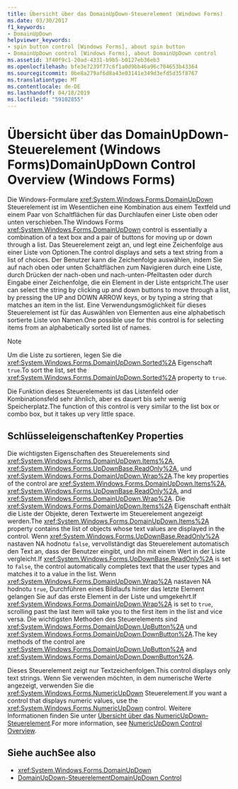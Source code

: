 ```yaml
---
title: Übersicht über das DomainUpDown-Steuerelement (Windows Forms)
ms.date: 03/30/2017
f1_keywords:
- DomainUpDown
helpviewer_keywords:
- spin button control [Windows Forms], about spin button
- DomainUpDown control [Windows Forms], about DomainUpDown control
ms.assetid: 3f40f9c1-20ad-4331-b9b5-b0127eb36eb3
ms.openlocfilehash: bfe3e7239f77c6f1a0d9bb46a96c704653b43364
ms.sourcegitcommit: 0be8a279af6d8a43e03141e349d3efd5d35f8767
ms.translationtype: MT
ms.contentlocale: de-DE
ms.lasthandoff: 04/18/2019
ms.locfileid: "59102855"
---
```

# <a name="domainupdown-control-overview-windows-forms"></a><span data-ttu-id="567db-102">Übersicht über das DomainUpDown-Steuerelement (Windows Forms)</span><span class="sxs-lookup"><span data-stu-id="567db-102">DomainUpDown Control Overview (Windows Forms)</span></span>
<span data-ttu-id="567db-103">Die Windows-Formulare <xref:System.Windows.Forms.DomainUpDown> Steuerelement ist im Wesentlichen eine Kombination aus einem Textfeld und einem Paar von Schaltflächen für das Durchlaufen einer Liste oben oder unten verschieben.</span><span class="sxs-lookup"><span data-stu-id="567db-103">The Windows Forms <xref:System.Windows.Forms.DomainUpDown> control is essentially a combination of a text box and a pair of buttons for moving up or down through a list.</span></span> <span data-ttu-id="567db-104">Das Steuerelement zeigt an, und legt eine Zeichenfolge aus einer Liste von Optionen.</span><span class="sxs-lookup"><span data-stu-id="567db-104">The control displays and sets a text string from a list of choices.</span></span> <span data-ttu-id="567db-105">Der Benutzer kann die Zeichenfolge auswählen, indem Sie auf nach oben oder unten Schaltflächen zum Navigieren durch eine Liste, durch Drücken der nach-oben und nach-unten-Pfeiltasten oder durch Eingabe einer Zeichenfolge, die ein Element in der Liste entspricht.</span><span class="sxs-lookup"><span data-stu-id="567db-105">The user can select the string by clicking up and down buttons to move through a list, by pressing the UP and DOWN ARROW keys, or by typing a string that matches an item in the list.</span></span> <span data-ttu-id="567db-106">Eine Verwendungsmöglichkeit für dieses Steuerelement ist für das Auswählen von Elementen aus eine alphabetisch sortierte Liste von Namen.</span><span class="sxs-lookup"><span data-stu-id="567db-106">One possible use for this control is for selecting items from an alphabetically sorted list of names.</span></span>  
  
> [!NOTE]
>  <span data-ttu-id="567db-107">Um die Liste zu sortieren, legen Sie die <xref:System.Windows.Forms.DomainUpDown.Sorted%2A> Eigenschaft `true`.</span><span class="sxs-lookup"><span data-stu-id="567db-107">To sort the list, set the <xref:System.Windows.Forms.DomainUpDown.Sorted%2A> property to `true`.</span></span>  
  
 <span data-ttu-id="567db-108">Die Funktion dieses Steuerelements ist das Listenfeld oder Kombinationsfeld sehr ähnlich, aber es dauert bis sehr wenig Speicherplatz.</span><span class="sxs-lookup"><span data-stu-id="567db-108">The function of this control is very similar to the list box or combo box, but it takes up very little space.</span></span>  
  
## <a name="key-properties"></a><span data-ttu-id="567db-109">Schlüsseleigenschaften</span><span class="sxs-lookup"><span data-stu-id="567db-109">Key Properties</span></span>  
 <span data-ttu-id="567db-110">Die wichtigsten Eigenschaften des Steuerelements sind <xref:System.Windows.Forms.DomainUpDown.Items%2A>, <xref:System.Windows.Forms.UpDownBase.ReadOnly%2A>, und <xref:System.Windows.Forms.DomainUpDown.Wrap%2A>.</span><span class="sxs-lookup"><span data-stu-id="567db-110">The key properties of the control are <xref:System.Windows.Forms.DomainUpDown.Items%2A>, <xref:System.Windows.Forms.UpDownBase.ReadOnly%2A>, and <xref:System.Windows.Forms.DomainUpDown.Wrap%2A>.</span></span> <span data-ttu-id="567db-111">Die <xref:System.Windows.Forms.DomainUpDown.Items%2A> Eigenschaft enthält die Liste der Objekte, deren Textwerte im Steuerelement angezeigt werden.</span><span class="sxs-lookup"><span data-stu-id="567db-111">The <xref:System.Windows.Forms.DomainUpDown.Items%2A> property contains the list of objects whose text values are displayed in the control.</span></span> <span data-ttu-id="567db-112">Wenn <xref:System.Windows.Forms.UpDownBase.ReadOnly%2A> nastaven NA hodnotu `false`, vervollständigt das Steuerelement automatisch den Text an, dass der Benutzer eingibt, und ihn mit einem Wert in der Liste vergleicht.</span><span class="sxs-lookup"><span data-stu-id="567db-112">If <xref:System.Windows.Forms.UpDownBase.ReadOnly%2A> is set to `false`, the control automatically completes text that the user types and matches it to a value in the list.</span></span> <span data-ttu-id="567db-113">Wenn <xref:System.Windows.Forms.DomainUpDown.Wrap%2A> nastaven NA hodnotu `true`, Durchführen eines Bildlaufs hinter das letzte Element gelangen Sie auf das erste Element in der Liste und umgekehrt.</span><span class="sxs-lookup"><span data-stu-id="567db-113">If <xref:System.Windows.Forms.DomainUpDown.Wrap%2A> is set to `true`, scrolling past the last item will take you to the first item in the list and vice versa.</span></span> <span data-ttu-id="567db-114">Die wichtigsten Methoden des Steuerelements sind <xref:System.Windows.Forms.DomainUpDown.UpButton%2A> und <xref:System.Windows.Forms.DomainUpDown.DownButton%2A>.</span><span class="sxs-lookup"><span data-stu-id="567db-114">The key methods of the control are <xref:System.Windows.Forms.DomainUpDown.UpButton%2A> and <xref:System.Windows.Forms.DomainUpDown.DownButton%2A>.</span></span>  
  
 <span data-ttu-id="567db-115">Dieses Steuerelement zeigt nur Textzeichenfolgen.</span><span class="sxs-lookup"><span data-stu-id="567db-115">This control displays only text strings.</span></span> <span data-ttu-id="567db-116">Wenn Sie verwenden möchten, in dem numerische Werte angezeigt, verwenden Sie die <xref:System.Windows.Forms.NumericUpDown> Steuerelement.</span><span class="sxs-lookup"><span data-stu-id="567db-116">If you want a control that displays numeric values, use the <xref:System.Windows.Forms.NumericUpDown> control.</span></span> <span data-ttu-id="567db-117">Weitere Informationen finden Sie unter [Übersicht über das NumericUpDown-Steuerelement](numericupdown-control-overview-windows-forms.md).</span><span class="sxs-lookup"><span data-stu-id="567db-117">For more information, see [NumericUpDown Control Overview](numericupdown-control-overview-windows-forms.md).</span></span>  
  
## <a name="see-also"></a><span data-ttu-id="567db-118">Siehe auch</span><span class="sxs-lookup"><span data-stu-id="567db-118">See also</span></span>

- <xref:System.Windows.Forms.DomainUpDown>
- [<span data-ttu-id="567db-119">DomainUpDown-Steuerelement</span><span class="sxs-lookup"><span data-stu-id="567db-119">DomainUpDown Control</span></span>](domainupdown-control-windows-forms.md)

